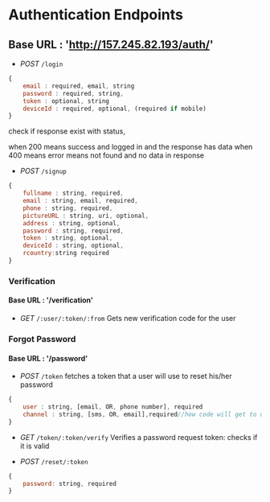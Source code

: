 # Authentication Endpoints

## Base URL : 'http://157.245.82.193/auth/'

- *POST* `/login`
```js
{
    email : required, email, string
    password : required, string,
    token : optional, string
    deviceId : required, optional, (required if mobile)
}
```


check if response exist with status, 

when 200 means success and logged in and the response has data
when 400 means error means not found and no data in response

- *POST* `/signup`
```js
{
    fullname : string, required,
    email : string, email, required,
    phone : string, required,
    pictureURL : string, uri, optional,
    address : string, optional,
    password : string, required,
    token : string, optional,
    deviceId : string, optional,
    rcountry:string required
}
```

### Verification

#### Base URL : '/verification'

- *GET* `/:user/:token/:from`
    Gets new verification code for the user


### Forgot Password

#### Base URL : '/password'

- *POST* `/token`
    fetches a token that a user will use to reset his/her password
```js
{
    user : string, [email, OR, phone number], required
    channel : string, [sms, OR, email],required//how code will get to user
}
```

- *GET* `/token/:token/verify`
    Verifies a password request token: checks if it is valid

- *POST* `/reset/:token`
```js
{
    password: string, required
}
```
